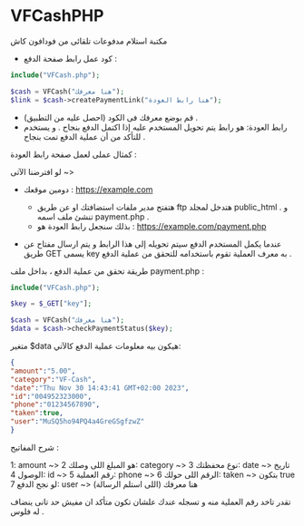 # VFCashPHP
مكتبة استلام مدفوعات تلقائى من فودافون كاش


* كود عمل رابط صفحة الدفع : 
```php
include("VFCash.php");

$cash = VFCash("هنا معرفك");
$link = $cash->createPaymentLink("هنا رابط العودة");
```
- قم بوضع معرفك فى الكود (احصل عليه من التطبيق) .
- رابط العودة: هو رابط يتم تحويل المستخدم عليه إذا اكتمل الدفع بنجاح . و يستخدم للتأكد من أن عملية الدفع تمت بنجاح .

 كمثال عملى لعمل صفحة رابط العودة :
 
لو افترضنا الآتى ~>
- دومين موقعك : https://example.com

  - هتفتح مدير ملفات استضافتك او عن طريق ftp هتدخل لمجلد public_html . و تنشئ ملف اسمه payment.php .
  - بذلك سنجعل رابط العودة هو :
    https://example.com/payment.php

- عندما يكمل المستخدم الدفع سيتم تحويله إلى هذا الرابط و يتم ارسال مفتاح عن طريق GET يسمى key به معرف العملية تقوم باستخدامه للتحقق من عملية الدفع .

طريقة تحقق من عملية الدفع ، بداخل ملف payment.php :
```php
include("VFCash.php");

$key = $_GET["key"];

$cash = VFCash("هنا معرفك");
$data = $cash->checkPaymentStatus($key);
```
متغير $data هيكون بيه معلومات عملية الدفع كالآتي:
```json
{
"amount":"5.00",
"category":"VF-Cash",
"date":"Thu Nov 30 14:43:41 GMT+02:00 2023",
"id":"004952323000",
"phone":"01234567890",
"taken":true,
"user":"MuSQ5ho94PQ4a4GreGSgfzwZ"
}
```
شرح المفاتيح :

1: amount ~> هو المبلغ اللى وصلك
2: category ~> نوع محفظتك
3: date ~> تاريخ الوصول
4: id ~> رقم العملية
5: phone ~> الرقم اللى حولك
6: taken ~> بتكون true لو نجح الدفع
7: user ~> هنا معرفك (اللى استلم الرسالة)


تقدر تاخد رقم العملية منه و تسجله عندك علشان تكون متأكد ان مفيش حد تانى ينضاف له فلوس .

